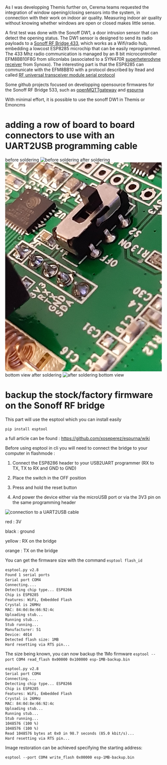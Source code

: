 As I was developping Themis further on, Cerema teams requested the integration of window opening/closing sensors into the system, 
in connection with their work on indoor air quality.
Measuring indoor air quality without knowing whether windows are open or closed makes little sense.

A first test was done with the Sonoff DW1, a door intrusion sensor that can detect the opening status.
The DW1 sensor is designed to send its radio payloads to a [Sonoff RF Bridge 433](https://www.itead.cc/wiki/Sonoff_RF_Bridge_433), which works as a Wifi/radio hub, embedding a lowcost ESP8285 microchip that can be easily reprogrammed. The 433 Mhz radio communication is managed by an 8 bit microcontroller EFM8BB10F8G from siliconlabs (associated to a SYN470R [superheterodyne receiver](https://en.wikipedia.org/wiki/Superheterodyne_receiver) from Synoxo). The interesting part is that the ESP8285 can communicate with the EFM8BB10 with a protocol described by Itead and called [RF universal transceiver module serial protocol](https://www.itead.cc/wiki/images/5/5e/RF_Universal_Transeceive_Module_Serial_Protocol_v1.0.pdf)

Some github projects focused on developping opensource firmwares for the Sonoff RF Bridge 533, such as [openMQTTgateway](https://github.com/1technophile/OpenMQTTGateway) and [espurna](https://github.com/xoseperez/espurna)

With minimal effort, it is possible to use the sonoff DW1 in Themis or Emoncms

# adding a row of board to board connectors to use with an UART2USB programming cable
before soldering 
![before soldering](assets/before_soldering.jpg)
after soldering
![after soldering](assets/after_soldering.jpg)
bottom view after soldering
![after soldering bottom view](assets/after_soldering_bottom_view.jpg)

# backup the stock/factory firmware on the Sonoff RF bridge
This part will use the esptool which you can install easily
```
pip install esptool
```
a full article can be found : https://github.com/xoseperez/espurna/wiki

Before using esptool in cli you will need to connect the bridge to your computer in flashmode :

1) Connect the ESP8286 header to your USB2UART programmer (RX to TX, TX to RX and GND to GND)

2) Place the switch in the OFF position

3) Press and hold the reset button

4) And power the device either via the microUSB port or via the 3V3 pin on the same programming header

![connection to a UART2USB cable](assets/connection_to_UART.jpg)

red : 3V

black : ground

yellow : RX on the bridge

orange : TX on the bridge

You can get the firmware size with the command `esptool flash_id`  
```
esptool.py v2.8
Found 1 serial ports
Serial port COM4
Connecting....
Detecting chip type... ESP8266
Chip is ESP8285
Features: WiFi, Embedded Flash
Crystal is 26MHz
MAC: 84:0d:8e:66:92:4c
Uploading stub...
Running stub...
Stub running...
Manufacturer: 51
Device: 4014
Detected flash size: 1MB
Hard resetting via RTS pin...
```

The size being known, you can now backup the 1Mo firmware `esptool --port COM4 read_flash 0x00000 0x100000 esp-1MB-backup.bin`
```
esptool.py v2.8
Serial port COM4
Connecting....
Detecting chip type... ESP8266
Chip is ESP8285
Features: WiFi, Embedded Flash
Crystal is 26MHz
MAC: 84:0d:8e:66:92:4c
Uploading stub...
Running stub...
Stub running...
1048576 (100 %)
1048576 (100 %)
Read 1048576 bytes at 0x0 in 98.7 seconds (85.0 kbit/s)...
Hard resetting via RTS pin...
```

Image restoration can be achieved specifying the starting address:
```
esptool --port COM4 write_flash 0x00000 esp-1MB-backup.bin
```


